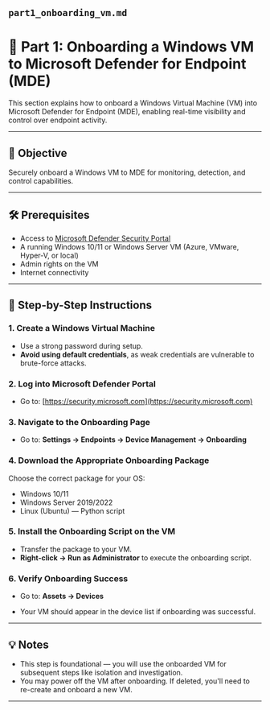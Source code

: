 ## `part1_onboarding_vm.md`

# 🚀 Part 1: Onboarding a Windows VM to Microsoft Defender for Endpoint (MDE)

This section explains how to onboard a Windows Virtual Machine (VM) into Microsoft Defender for Endpoint (MDE), enabling real-time visibility and control over endpoint activity.

---

## 🎯 Objective

Securely onboard a Windows VM to MDE for monitoring, detection, and control capabilities.

---

## 🛠️ Prerequisites

- Access to [Microsoft Defender Security Portal](https://security.microsoft.com)
- A running Windows 10/11 or Windows Server VM (Azure, VMware, Hyper-V, or local)
- Admin rights on the VM
- Internet connectivity

---

## 🧩 Step-by-Step Instructions

### 1. Create a Windows Virtual Machine

-   Use a strong password during setup.
-   **Avoid using default credentials**, as weak credentials are vulnerable to brute-force attacks.

### 2. Log into Microsoft Defender Portal

- Go to: [https://security.microsoft.com](https://security.microsoft.com)

### 3. Navigate to the Onboarding Page

- Go to: **Settings → Endpoints → Device Management → Onboarding**

### 4. Download the Appropriate Onboarding Package

Choose the correct package for your OS:

- Windows 10/11
- Windows Server 2019/2022
- Linux (Ubuntu) — Python script

### 5. Install the Onboarding Script on the VM

- Transfer the package to your VM.
- **Right-click → Run as Administrator** to execute the onboarding script.

### 6. Verify Onboarding Success

- Go to: **Assets → Devices**

- Your VM should appear in the device list if onboarding was successful.

---

## 💡 Notes

- This step is foundational — you will use the onboarded VM for subsequent steps like isolation and investigation.
- You may power off the VM after onboarding. If deleted, you'll need to re-create and onboard a new VM.

---
